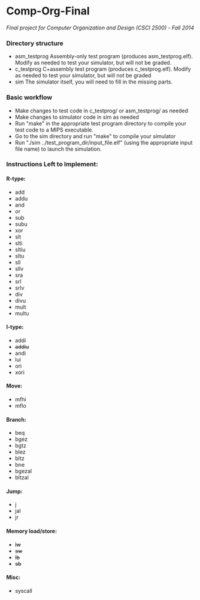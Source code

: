 Comp-Org-Final
==============

*Final project for Computer Organization and Design (CSCI 2500) - Fall 2014*

### Directory structure
 - asm_testprog		Assembly-only test program (produces asm_testprog.elf). Modify as needed to test your simulator, but will not be graded.
 - c_testprog		C+assembly test program (produces c_testprog.elf). Modify as needed to test your simulator, but will not be graded
 - sim			The simulator itself, you will need to fill in the missing parts.
	
### Basic workflow
 - Make changes to test code in c_testprog/ or asm_testprog/ as needed
 - Make changes to simulator code in sim as needed
 - Run "make" in the appropriate test program directory to compile your test code to a MIPS executable.
 - Go to the sim directory and run "make" to compile your simulator
 - Run "./sim ../test_program_dir/input_file.elf" (using the appropriate input file name) to launch the simulation.

### Instructions Left to Implement:

#### R-type:
- add
- addu
- and
- or
- sub
- subu
- xor
- slt
- slti
- sltiu
- sltu
- sll
- sllv
- sra
- srl
- srlv
- div
- divu
- mult
- multu

#### I-type:
- addi
- ~~addiu~~
- andi
- lui
- ori
- xori

#### Move:
- mfhi
- mflo

#### Branch:
- beq
- bgez
- bgtz
- blez
- bltz
- bne
- bgezal
- bltzal

#### Jump:
- j
- jal
- jr

#### Memory load/store:
- ~~lw~~
- ~~sw~~
- ~~lb~~
- ~~sb~~

#### Misc:
- syscall

